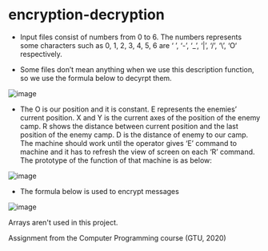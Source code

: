 # encryption-decryption

- Input files consist of numbers from 0 to 6. The numbers represents some characters such as 0, 1, 2, 3, 4, 5, 6 are ‘ ’, ‘-’, ‘_’, ‘|’, ‘/’, ‘\’, ‘O‘ respectively.

- Some files don’t mean anything when we use this description function, so we use the formula below to decyrpt them.

![image](https://github.com/user-attachments/assets/3974b07b-28d6-4fbd-a2bb-aef70b4aa182)

- The O is our position and it is constant. E represents the enemies’ current position. X and Y is the
current axes of the position of the enemy camp. R shows the distance between current position and
the last position of the enemy camp. D is the distance of enemy to our camp. The machine should
work until the operator gives ‘E’ command to machine and it has to refresh the view of screen on
each ‘R’ command. The prototype of the function of that machine is as below:

![image](https://github.com/user-attachments/assets/0703d553-5800-49be-82fd-5623c103e1bb)

- The formula below is used to encrypt messages

![image](https://github.com/user-attachments/assets/91b8b8c9-4473-47e2-a83d-9bcb66fd0533)

Arrays aren't used in this project.

Assignment from the Computer Programming course (GTU, 2020)
